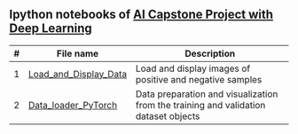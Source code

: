 ## Ipython notebooks of [AI Capstone Project with Deep Learning](https://www.coursera.org/learn/ai-deep-learning-capstone/home/welcome)

| # | **File name** |  **Description** |
| ---------- |--------- | ------------------------------------------------| 
|1|[Load_and_Display_Data](https://github.com/ruchikaverma-iitg/ML-DL-RL_Codes/blob/master/Hands_on_Deep_Learning/AI_Capstone_Project_with_Deep_Learning/L1_load_and_display_data.ipynb)| Load and display images of positive and negative samples|
|2|[Data_loader_PyTorch](https://github.com/ruchikaverma-iitg/ML-DL-RL_Codes/blob/master/Hands_on_Deep_Learning/AI_Capstone_Project_with_Deep_Learning/L2_data_loader_PyTorch.ipynb)| Data preparation and visualization from the training and validation dataset objects|
